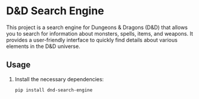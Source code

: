 # D&D Search Engine

This project is a search engine for Dungeons & Dragons (D&D) that allows you to search for information about monsters, spells, items, and weapons. It provides a user-friendly interface to quickly find details about various elements in the D&D universe.

## Usage

1. Install the necessary dependencies:

   ```shell
   pip install dnd-search-engine
